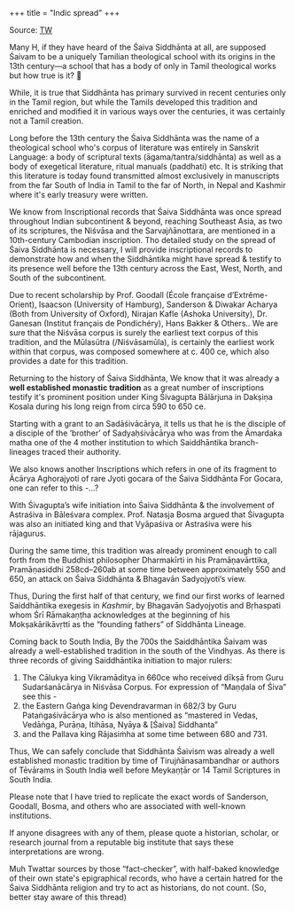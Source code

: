 +++
title = "Indic spread"
+++

Source: [TW](https://threadreaderapp.com/thread/1792075624808681573.html)

Many H, if they have heard of the Śaiva Siddhānta at all, are supposed Śaivam to be a uniquely Tamilian theological school with its origins in the 13th century—a school that has a body of only in Tamil theological works but how true is it? 🧵

While, it is true that Siddhānta has primary survived in recent centuries only in the Tamil region, but while the Tamils developed this tradition and enriched and modified it in various ways over the centuries, it was certainly not a Tamil creation. 

Long before the 13th century the Śaiva Siddhānta was the name of a theological school who's corpus of literature was entirely in Sanskrit Language: a body of scriptural texts (āgama/tantra/siddhānta) as well as a body of exegetical literature, ritual manuals (paddhati) etc. It is striking that this literature is today found transmitted almost exclusively in manuscripts from the far South of India in Tamil to the far of North, in Nepal and Kashmir where it's early treasury were written. 

We know from Inscriptional records that Śaiva Siddhānta was once spread throughout Indian subcontinent & beyond, reaching Southeast Asia, as two of its scriptures, the Niśvāsa and the Sarvajñānottara, are mentioned in a 10th-century Cambodian inscription. Tho detailed study on the spread of Śaiva Siddhānta is necessary, I will provide inscriptional records to demonstrate how and when the Siddhāntika might have spread & testify to its presence well before the 13th century across the East, West, North, and South of the subcontinent.

Due to recent scholarship by Prof. Goodall (École française d’Extrême-Orient), Isaacson (University of Hamburg), Sanderson & Diwakar Acharya (Both from University of Oxford), Nirajan Kafle (Ashoka University), Dr. Ganesan (Institut français de Pondichéry), Hans Bakker & Others.. We are sure that the Niśvāsa corpus is surely the earliest text corpus of this tradition, and the Mūlasūtra (/Niśvāsamūla), is certainly the earliest work within that corpus, was composed somewhere at c. 400 ce, which also provides a date for this tradition.

Returning to the history of Śaiva Siddhānta, We know that it was already a **well established monastic tradition** as a great number of inscriptions testify it's prominent position under King Śivagupta Bālārjuna in Dakṣiṇa Kosala during his long reign from circa 590 to 650 ce.

Starting with a grant to an Sadāśivācārya, it tells us that he is the disciple of a disciple of the ‘brother’ of Sadyaḥśivācārya who was from the Āmardaka matha one of the 4 mother institution to which Saiddhāntika branch-lineages traced their authority. 

We also knows another Inscriptions which refers in one of its fragment to Ācārya Aghorajyoti of rare Jyoti gocara of the Śaiva Siddhānta
For Gocara, one can refer to this -...?

With Śivagupta’s wife initiation into Śaiva Siddhānta & the involvement of Astraśiva in Bāleśvara complex. Prof. Natasja Bosma argued that Śivagupta was also an initiated king and that Vyāpaśiva or Astraśiva were his rājagurus.

During the same time, this tradition was already prominent enough to call forth from the Buddhist philosopher Dharmakīrti in his Pramāṇavārttika, Pramāṇasiddhi 258cd–260ab at some time between approximately 550 and 650, an attack on Śaiva Siddhānta & Bhagavān Sadyojyoti’s view.

Thus, During the first half of that century, we find our first works of learned Saiddhāntika exegesis in *Kashmir*, by Bhagavān Sadyojyotis and Bṛhaspati whom Śrī Rāmakaṇṭha acknowledges at the beginning of his Mokṣakārikāvṛtti as the “founding fathers” of Siddhānta Lineage.

Coming back to South India, By the 700s the Saiddhāntika Śaivam was already a well-established tradition in the south of the Vindhyas. As there is three records of giving Saiddhāntika initiation to major rulers:

1. The Cālukya king Vikramāditya in 660ce who received dīkṣā from Guru Sudarśanācārya in Niśvāsa Corpus. For expression of “Maṇḍala of Śiva” see this -
2. the Eastern Gaṅga king Devendravarman in 682/3 by Guru Pataṅgaśivācārya who is also mentioned as “mastered in Vedas, Vedāṅga, Purāṇa, Itihāsa, Nyāya & [Śaiva] Siddhanta”
3. and the Pallava king Rājasiṁha at some time between 680 and 731.

Thus, We can safely conclude that Siddhānta Śaivism was already a well established monastic tradition by time of Tirujñānasambandhar or authors of Tēvārams in South India well before Meykaṇṭār or 14 Tamil Scriptures in South India.

Please note that I have tried to replicate the exact words of Sanderson, Goodall, Bosma, and others who are associated with well-known institutions.

If anyone disagrees with any of them, please quote a historian, scholar, or research journal from a reputable big institute that says these interpretations are wrong.

Muh Twattar sources by those “fact-checker”, with half-baked knowledge of their own state's epigraphical records, who have a certain hatred for the Śaiva Siddhānta religion and try to act as historians, do not count. (So, better stay aware of this thread) 
